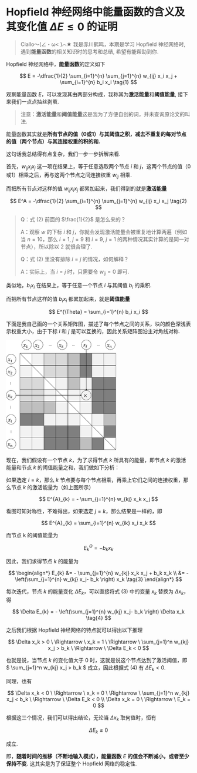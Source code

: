 # Hopfield 神经网络中能量函数的含义及其变化值 $\Delta E \leq 0$ 的证明

> Ciallo～(∠・ω< )⌒★ 我是赤川鹤鸣，本期是学习 Hopfield 神经网络时, 遇到**能量函数**的相关知识时的思考和总结, 希望有能帮助到你.

Hopfield 神经网络中，**能量函数**的定义如下

$$
E = -\dfrac{1}{2} \sum_{i=1}^{n} \sum_{j=1}^{n} w_{ij} x_i x_j + \sum_{i=1}^{n} b_i x_i \tag{1}
$$

观察能量函数 $E$，可以发现其由两部分构成，我称其为**激活能量**和**阈值能量**, 接下来我们一点点抽丝剥茧.

> 注意：**激活能量**和**阈值能量**这是我为了方便自创的词，并未查询原论文的叫法.

能量函数其实就是**所有节点的值（0或1）与其阈值之积，减去不重复的每对节点的值（两个节点）与其连接权重的积的和.**

这句话我总结得有点复杂，我们一步一步拆解来看.

首先，$w_{ij} x_i x_j$ 这一项在结果上，等于任意选取两个节点 $i$ 和 $j$，这两个节点的值（0或1）相乘之后，再与这两个节点之间连接权重 $w_{ij}$ 相乘.

而把所有节点对这样的值 $w_{ij} x_i x_j$ 都累加起来，我们得到的就是**激活能量**

$$
E^A = -\dfrac{1}{2} \sum_{i=1}^{n} \sum_{j=1}^{n} w_{ij} x_i x_j \tag{2}
$$

> Q：式 $(2)$ 前面的 $\frac{1}{2}$ 是怎么来的？
>
> A：观察 $w$ 的下标 $i$ 和 $j$，你就会发现激活能量会被重复地计算两遍（例如当 $n=10$，那么 $i=1, \ j=9$ 和 $i=9, \ j = 1$ 的两种情况其实计算的是同一对节点），所以除以 $2$ 就很合理了.
>
> Q：式 $(2)$ 里没有排除 $i=j$ 的情况，如何解释？
>
> A：实际上，当 $i=j$ 时，只需要令 $w_{ij} = 0$ 即可.

类似地，$b_i x_i$ 在结果上，等于任意一个节点 $i$ 与其阈值 $b_i$ 的乘积.

而把所有节点这样的值 $b_i x_i$ 都累加起来，就是**阈值能量**

$$
E^{\Theta} = \sum_{i=1}^{n} b_i x_i
$$

下面是我自己画的一个关系矩阵图，描述了每个节点之间的关系，块的颜色深浅表示权重大小，由于下标 $i$ 和 $j$ 是可以互换的，因此关系矩阵图沿主对角线对称.

<img src="/images/hopfield-weight-matrix.svg" width="300" alt="Hopfield 权重矩阵">

现在，我们假设有一个节点 $k$，为了求得节点 $k$ 所具有的能量，即节点 $k$ 的激活能量和节点 $k$ 的阈值能量之和，我们做如下分析：

如果选定 $i = k$，那么 $k$ 节点要与每个节点相乘，再乘上它们之间的连接权重，那么节点 $k$ 的激活能量为（如上图所示）

$$
E^{A}_{k} = - \sum_{j=1}^{n} w_{kj} x_k x_j
$$

看图可知对称性，不难得出，如果选定 $j = k$，那么结果是一样的，即

$$
E^{A}_{k} = \sum_{i=1}^{n} w_{ik} x_i x_k
$$

而节点 k 的阈值能量为

$$
E^{\Theta}_{k} = - b_k x_k
$$

因此，我们求得节点 $k$ 的能量为

$$
\begin{align*}
        E_{k} &= - \sum_{j=1}^{n} w_{kj} x_k x_j + b_k x_k \\
              &= - \left(\sum_{j=1}^{n} w_{kj} x_j- b_k \right) x_k \tag{3}
    \end{align*}
$$

每次迭代，节点 $k$ 的能量变化 $\Delta E_{k}$，可以直接将式 $(3)$ 中的变量 $x_k$ 替换为 $\Delta x_k$，得

$$
\Delta E_{k} = - \left(\sum_{j=1}^{n} w_{kj} x_j- b_k \right) \Delta x_k \tag{4}
$$

之后我们根据 Hopfield 神经网络的特点就可以得出以下推理

$$
\Delta x_k > 0 \ \Rightarrow \ x_k = 1 \ \Rightarrow \ \sum_{j=1}^n w_{kj} x_j > b_k \ \Rightarrow \ \Delta E_k < 0
$$

也就是说，当节点 $k$ 的变化值大于 $0$ 时，这就是说这个节点达到了激活阈值，即 $ \sum_{j=1}^n w_{kj} x_j > b_k $ 成立，因此根据式 $(4)$ 有 $\Delta E_k < 0$.

同理，也有

$$
\Delta x_k < 0 \ \Rightarrow \ x_k = 0 \ \Rightarrow \ \sum_{j=1}^n w_{kj} x_j < b_k \ \Rightarrow \ \Delta E_k < 0 \\
\Delta x_k = 0 \ \Rightarrow \ E_k = 0
$$

根据这三个情况，我们可以得出结论，无论当 $\Delta x_k$ 取何值时，恒有

$$
\Delta E_k \leq 0 \tag{5}
$$

成立.

即，**随着时间的推移（不断地输入模式），能量函数** $E$ **的值会不断减小，或者至少保持不变.** 这其实是为了保证整个 Hopfield 网络的稳定性.
